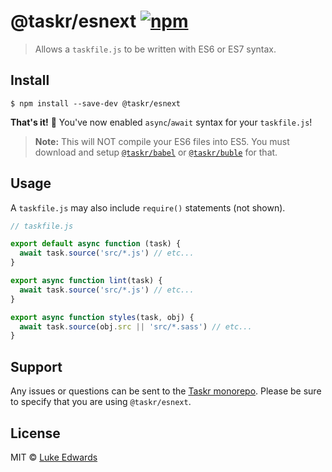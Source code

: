 # @taskr/esnext [![npm](https://img.shields.io/npm/v/@taskr/esnext.svg)](https://npmjs.org/package/@taskr/esnext)

> Allows a `taskfile.js` to be written with ES6 or ES7 syntax.

## Install

```
$ npm install --save-dev @taskr/esnext
```

**That's it!** :tada: You've now enabled `async`/`await` syntax for your `taskfile.js`!

> **Note:** This will NOT compile your ES6 files into ES5. You must download and setup [`@taskr/babel`](https://npmjs.com/package/@taskr/babel) or [`@taskr/buble`](https://npmjs.com/package/@taskr/buble) for that.

## Usage

A `taskfile.js` may also include `require()` statements (not shown).

```js
// taskfile.js

export default async function (task) {
  await task.source('src/*.js') // etc...
}

export async function lint(task) {
  await task.source('src/*.js') // etc...
}

export async function styles(task, obj) {
  await task.source(obj.src || 'src/*.sass') // etc...
}
```

## Support

Any issues or questions can be sent to the [Taskr monorepo](https://github.com/lukeed/taskr/issues/new). Please be sure to specify that you are using `@taskr/esnext`.

## License

MIT © [Luke Edwards](https://lukeed.com)
